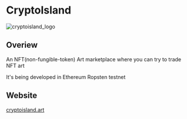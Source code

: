 # CryptoIsland
![cryptoisland_logo](https://user-images.githubusercontent.com/40536266/126930497-4f92d5f1-4d4e-44e0-97bd-3db3472da507.jpeg)


Overiew
----
An NFT(non-fungible-token) Art marketplace where you can try to trade NFT art

It's being developed in Ethereum Ropsten testnet

Website
----
[cryptoisland.art](http://cryptoisland.art)
